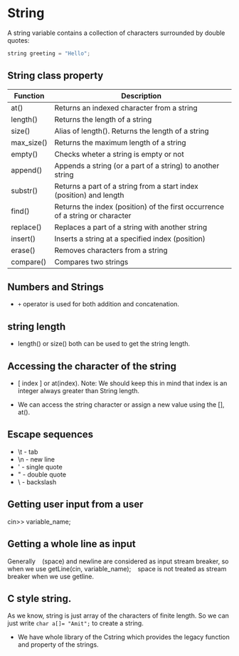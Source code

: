 # String

A string variable contains a collection of characters surrounded by double quotes:

```c++
string greeting = "Hello";
```

## String class property

| Function   | Description                                                                   |
| ---------- | ----------------------------------------------------------------------------- |
| at()       | Returns an indexed character from a string                                    |
| length()   | Returns the length of a string                                                |
| size()     | Alias of length(). Returns the length of a string                             |
| max_size() | Returns the maximum length of a string                                        |
| empty()    | Checks wheter a string is empty or not                                        |
| append()   | Appends a string (or a part of a string) to another string                    |
| substr()   | Returns a part of a string from a start index (position) and length           |
| find()     | Returns the index (position) of the first occurrence of a string or character |
| replace()  | Replaces a part of a string with another string                               |
| insert()   | Inserts a string at a specified index (position)                              |
| erase()    | Removes characters from a string                                              |
| compare()  | Compares two strings                                                          |

## Numbers and Strings

- `+` operator is used for both addition and concatenation.

## string length

- length() or size() both can be used to get the string length.

## Accessing the character of the string

- [ index ] or at(index).
  Note: We should keep this in mind that index is an integer always greater than String length.

- We can access the string character or assign a new value using the [], at().

## Escape sequences

- \t - tab
- \n - new line
- \' - single quote
- \" - double quote
- \\ - backslash

## Getting user input from a user

cin>> variable_name;

## Getting a whole line as input

Generally ` ` (space) and newline are considered as input stream breaker, so when we use getLine(cin, variable_name);
` ` space is not treated as stream breaker when we use getline.

## C style string.

As we know, string is just array of the characters of finite length.
So we can just write `char a[]= "Amit";` to create a string.

- We have whole library of the Cstring which provides the legacy function and property of the strings.
